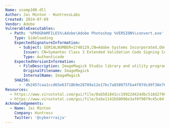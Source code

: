 ```yaml
---
Name: vcomp100.dll
Author: Jai Minton - HuntressLabs
Created: 2024-07-09
Vendor: Adobe
VulnerableExecutables:
  - Path: '%PROGRAMFILES%\Adobe\Adobe Photoshop %VERSION%\convert.exe'
    Type: Sideloading
    ExpectedSignatureInformation:
      - Subject: SERIALNUMBER=2748129,CN=Adobe Systems Incorporated,OU="Photoshop\, Bridge - SHA256",O=Adobe Systems Incorporated,L=San Jose,ST=California,C=US,2.5.4.15=#131450726976617465204f7267616e697a6174696f6e,1.3.6.1.4.1.311.60.2.1.2=#130844656c6177617265,1.3.6.1.4.1.311.60.2.1.3=#13025553
        Issuer: CN=Symantec Class 3 Extended Validation Code Signing CA,OU=Symantec Trust Network,O=Symantec Corporation,C=US
        Type: Authenticode
    ExpectedVersionInformation:
      - FileDescription: ImageMagick Studio library and utility programs
        OriginalFilename: ImageMagick
        InternalName: ImageMagick
    SHA256:
      - 'db2457caa1ccd65e63718b9e28789a12e17bc7a038975fba4f07dcd9f38e7016'
Resources:
  - https://www.virustotal.com/gui/file/0ab581841cc19922d424dbc518d279070ea75ec2983334ba1b74c16ca5729bc1/relations
  - https://www.virustotal.com/gui/file/5a5e1142b50096e3af0f9079c45c84f8a6ca1be60e45dbc489327a2632d73fd5/details
Acknowledgements:
  - Name: Jai Minton
    Company: Huntress
    Twitter: '@cyberrraiju'
---
```


